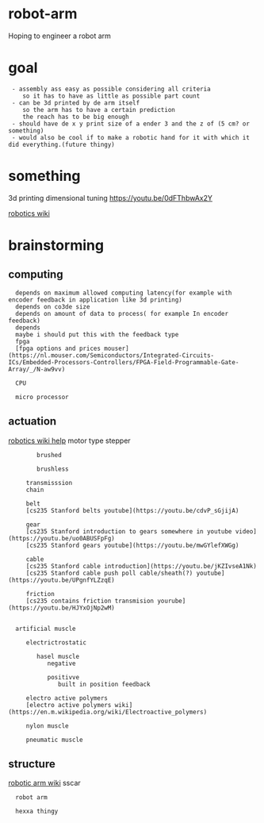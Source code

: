 # robot-arm
Hoping to engineer a robot arm


# goal 
     - assembly ass easy as possible considering all criteria
        so it has to have as little as possible part count
     - can be 3d printed by de arm itself
        so the arm has to have a certain prediction
        the reach has to be big enough
     - should have de x y print size of a ender 3 and the z of (5 cm? or something)
     - would also be cool if to make a robotic hand for it with which it did everything.(future thingy)

# something 

3d printing dimensional tuning
  https://youtu.be/0dFThbwAx2Y
  
[robotics wiki](https://en.m.wikipedia.org/wiki/Robotics)

  
# brainstorming

 ## computing
      depends on maximum allowed computing latency(for example with encoder feedback in application like 3d printing)
      depends on co3de size
      depends on amount of data to process( for example In encoder feedback)
      depends
      maybe i should put this with the feedback type
      fpga
      [fpga options and prices mouser](https://nl.mouser.com/Semiconductors/Integrated-Circuits-ICs/Embedded-Processors-Controllers/FPGA-Field-Programmable-Gate-Array/_/N-aw9vv)
      
      CPU
      
      micro processor
   
## actuation
   [robotics wiki help](https://en.m.wikipedia.org/wiki/Robotics)
      motor
         type
            stepper
            
            brushed
            
            brushless
            
         transmisssion
         chain
         
         belt
         [cs235 Stanford belts youtube](https://youtu.be/cdvP_sGjijA)
         
         gear
         [cs235 Stanford introduction to gears somewhere in youtube video](https://youtu.be/uo0ABUSFpFg)
         [cs235 Stanford gears youtube](https://youtu.be/mwGYlefXWGg)
         
         cable
         [cs235 Stanford cable introduction](https://youtu.be/jKZIvseA1Nk)
         [cs235 Stanford cable push poll cable/sheath(?) youtube](https://youtu.be/UPgnfYLZzqE)
         
         friction
         [cs235 contains friction transmision yourube](https://youtu.be/HJYxOjNp2wM)
         
      
      artificial muscle
      
         electrictrostatic
         
            hasel muscle
               negative
               
               positivve
                  built in position feedback
                  
         electro active polymers
         [electro active polymers wiki](https://en.m.wikipedia.org/wiki/Electroactive_polymers)
         
         nylon muscle
         
         pneumatic muscle
         
         
   
   
## structure 
   [robotic arm wiki](https://en.m.wikipedia.org/wiki/Robotic_arm)
      sscar
   
      robot arm
   
      hexxa thingy
